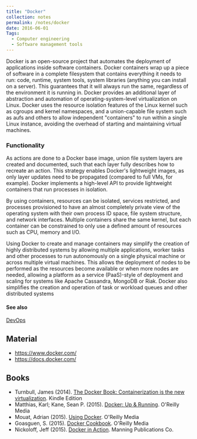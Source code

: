 ```yaml
---
title: "Docker"
collection: notes
permalink: /notes/docker
date: 2016-06-01
Tags:
  - Computer engineering
  - Software management tools
---
```


Docker is an open-source project that automates the deployment of applications inside software containers. Docker containers wrap up a piece of software in a complete filesystem that contains everything it needs to run: code, runtime, system tools, system libraries (anything you can install on a server). This guarantees that it will always run the same, regardless of the environment it is running in.
Docker provides an additional layer of abstraction and automation of operating-system-level virtualization on Linux. Docker uses the resource isolation features of the Linux kernel such as cgroups and kernel namespaces, and a union-capable file system such as aufs and others to allow independent "containers" to run within a single Linux instance, avoiding the overhead of starting and maintaining virtual machines.

### Functionality
As actions are done to a Docker base image, union file system layers are created and documented, such that each layer fully describes how to recreate an action. This strategy enables Docker's lightweight images, as only layer updates need to be propagated (compared to full VMs, for example). Docker implements a high-level API to provide lightweight containers that run processes in isolation.

By using containers, resources can be isolated, services restricted, and processes provisioned to have an almost completely private view of the operating system with their own process ID space, file system structure, and network interfaces. Multiple containers share the same kernel, but each container can be constrained to only use a defined amount of resources such as CPU, memory and I/O.

Using Docker to create and manage containers may simplify the creation of highly distributed systems by allowing multiple applications, worker tasks and other processes to run autonomously on a single physical machine or across multiple virtual machines. This allows the deployment of nodes to be performed as the resources become available or when more nodes are needed, allowing a platform as a service (PaaS)-style of deployment and scaling for systems like Apache Cassandra, MongoDB or Riak. Docker also simplifies the creation and operation of task or workload queues and other distributed systems


#### See also
[DevOps](/notes/devops)


## Material
* https://www.docker.com/
* https://docs.docker.com/




## Books
* Turnbull, James (2014). [The Docker Book: Containerization is the new virtualization](https://www.goodreads.com/book/show/22719521-the-docker-book). Kindle Edition
* Matthias, Karl; Kane, Sean P. (2015). [Docker: Up & Running](https://www.goodreads.com/book/show/25000037-docker). O'Reilly Media
* Mouat, Adrian (2015). [Using Docker](https://www.goodreads.com/book/show/25484101-using-docker). O'Reilly Media
* Goasguen, S. (2015). [Docker Cookbook](https://www.goodreads.com/book/show/24216689-docker-cookbook). O'Reilly Media
* Nickoloff, Jeff (2015). [Docker in Action](https://www.goodreads.com/book/show/23612990-docker-in-action). Manning Publications Co.


